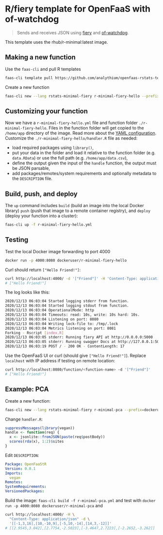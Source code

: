 # R/fiery template for OpenFaaS with of-watchdog

> Sends and receives JSON using [fiery](https://CRAN.R-project.org/package=fiery)
> and [of-watchdog](https://github.com/openfaas/of-watchdog).

This template uses the rhub/r-minimal:latest image.

## Making a new function

Use the `faas-cli` and pull R templates

```bash
faas-cli template pull https://github.com/analythium/openfaas-rstats-templates
```

Create a new function

```bash
faas-cli new --lang rstats-minimal-fiery r-minimal-fiery-hello --prefix=dockeruser
```

## Customizing your function

Now we have a `r-minimal-fiery-hello.yml` file and function folder `./r-minimal-fiery-hello`.
Files in the function folder will get copied to the `/home/app` directory of the image.
Read more about the [YAML configuration](https://docs.openfaas.com/reference/yaml/).
Customize the `./r-minimal-fiery-hello/handler.R` file as needed:

- load required packages using `library()`,
- put your data in the folder and load it relative to the function folder (e.g. `data.RData`) or use the full path (e.g. `/home/app/data.csv`),
- define the output given the input of the `handle` function, the output must be JSON parsable,
- add packages/remotes/system requirements and optionally metadata to the `DESCRIPTION` file.

## Build, push, and deploy

The `up` command includes `build` (build an image into the local Docker library)
`push` (push that image to a remote container registry),
and `deploy` (deploy your function into a cluster):

```bash
faas-cli up -f r-minimal-fiery-hello.yml
```

## Testing

Test the local Docker image forwarding to port 4000

```bash
docker run -p 4000:8080 dockeruser/r-minimal-fiery-hello
```

Curl should return `["Hello Friend!"]`:

```bash
curl http://localhost:4000/ -d '["Friend"]' -H 'Content-Type: application/json'
# ["Hello Friend!"]
```

The log looks like this:

```bash
2020/12/13 06:03:04 Started logging stderr from function.
2020/12/13 06:03:04 Started logging stdout from function.
2020/12/13 06:03:04 OperationalMode: http
2020/12/13 06:03:04 Timeouts: read: 10s, write: 10s hard: 10s.
2020/12/13 06:03:04 Listening on port: 8080
2020/12/13 06:03:04 Writing lock-file to: /tmp/.lock
2020/12/13 06:03:04 Metrics listening on port: 8081
Forking - Rscript [index.R]
2020/12/13 06:03:05 stderr: Running fiery API at http://0.0.0.0:5000
2020/12/13 06:03:05 stderr: Running swagger Docs at http://127.0.0.1:5000/__docs__/
2020/12/13 06:03:19 POST / - 200 OK - ContentLength: 17
```

Use the OpenFaaS UI or curl (should give `["Hello Friend!"]`).
Replace `localhost` with IP address if testing on remote location:

```bash
curl http://localhost:8080/function/<function-name> -d '["Friend"]'
# ["Hello Friend!"]
```

## Example: PCA

Create a new function:

```bash
faas-cli new --lang rstats-minimal-fiery r-minimal-pca --prefix=dockeruser
```

Change `handler.R`:

```R
suppressMessages(library(vegan))
handle <- function(req) {
  x <- jsonlite::fromJSON(paste(req$postBody))
  scores(rda(x), 1:2)$sites
}
```

Edit `DESCRIPTION`:

```yaml
Package: OpenFaaStR
Version: 0.0.1
Imports:
  vegan
Remotes:
SystemRequirements:
VersionedPackages:
```

Build the image: `faas-cli build -f r-minimal-pca.yml` and
test with `docker run -p 4000:8080 dockeruser/r-minimal-pca` and

```bash
curl http://localhost:4000/ -H \
  "Content-Type: application/json" -d \
  '[[-1,3,16],[10,-10,9],[-5,10,-14],[14,3,-12]]'
# [[2.9545,3.042],[2.7754,-2.5023],[-3.4647,2.7223],[-2.2652,-3.262]]
```
